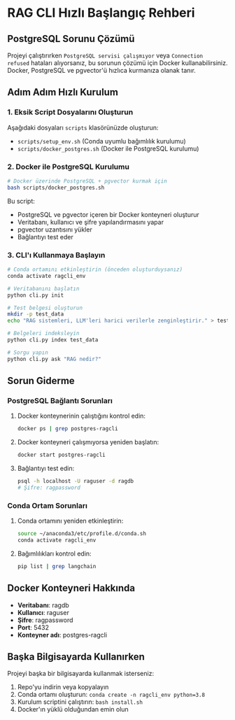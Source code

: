 # RAG CLI Hızlı Başlangıç Rehberi

## PostgreSQL Sorunu Çözümü

Projeyi çalıştırırken `PostgreSQL servisi çalışmıyor` veya `Connection refused` hataları alıyorsanız, bu sorunun çözümü için Docker kullanabilirsiniz. Docker, PostgreSQL ve pgvector'ü hızlıca kurmanıza olanak tanır.

## Adım Adım Hızlı Kurulum

### 1. Eksik Script Dosyalarını Oluşturun

Aşağıdaki dosyaları `scripts` klasörünüzde oluşturun:

- `scripts/setup_env.sh` (Conda uyumlu bağımlılık kurulumu)
- `scripts/docker_postgres.sh` (Docker ile PostgreSQL kurulumu)

### 2. Docker ile PostgreSQL Kurulumu

```bash
# Docker üzerinde PostgreSQL + pgvector kurmak için
bash scripts/docker_postgres.sh
```

Bu script:
- PostgreSQL ve pgvector içeren bir Docker konteyneri oluşturur
- Veritabanı, kullanıcı ve şifre yapılandırmasını yapar
- pgvector uzantısını yükler
- Bağlantıyı test eder

### 3. CLI'ı Kullanmaya Başlayın

```bash
# Conda ortamını etkinleştirin (önceden oluşturduysanız)
conda activate ragcli_env

# Veritabanını başlatın
python cli.py init

# Test belgesi oluşturun
mkdir -p test_data
echo "RAG sistemleri, LLM'leri harici verilerle zenginleştirir." > test_data/test.txt

# Belgeleri indeksleyin
python cli.py index test_data

# Sorgu yapın
python cli.py ask "RAG nedir?"
```

## Sorun Giderme

### PostgreSQL Bağlantı Sorunları

1. Docker konteynerinin çalıştığını kontrol edin:
   ```bash
   docker ps | grep postgres-ragcli
   ```

2. Docker konteyneri çalışmıyorsa yeniden başlatın:
   ```bash
   docker start postgres-ragcli
   ```

3. Bağlantıyı test edin:
   ```bash
   psql -h localhost -U raguser -d ragdb
   # Şifre: ragpassword
   ```

### Conda Ortam Sorunları

1. Conda ortamını yeniden etkinleştirin:
   ```bash
   source ~/anaconda3/etc/profile.d/conda.sh
   conda activate ragcli_env
   ```

2. Bağımlılıkları kontrol edin:
   ```bash
   pip list | grep langchain
   ```

## Docker Konteyneri Hakkında

- **Veritabanı**: ragdb
- **Kullanıcı**: raguser
- **Şifre**: ragpassword
- **Port**: 5432
- **Konteyner adı**: postgres-ragcli

## Başka Bilgisayarda Kullanırken

Projeyi başka bir bilgisayarda kullanmak isterseniz:

1. Repo'yu indirin veya kopyalayın
2. Conda ortamı oluşturun: `conda create -n ragcli_env python=3.8`
3. Kurulum scriptini çalıştırın: `bash install.sh`
4. Docker'ın yüklü olduğundan emin olun